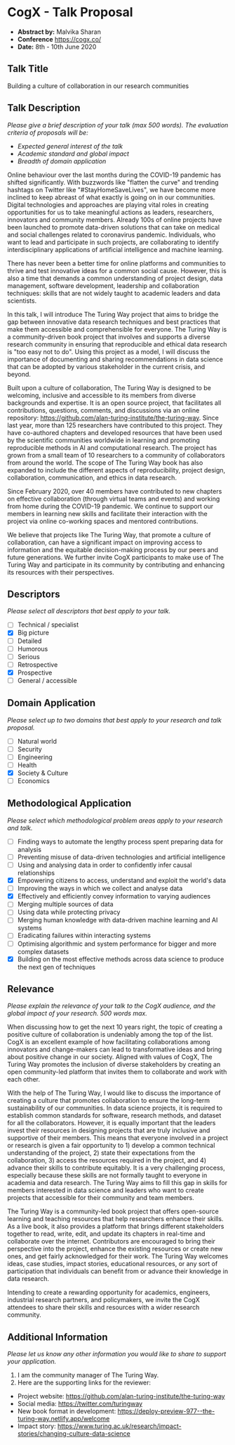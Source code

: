 # CogX - Talk Proposal

- **Abstract by:** Malvika Sharan
- **Conference** https://cogx.co/
- **Date:** 8th - 10th June 2020

## Talk Title

Building a culture of collaboration in our research communities

## Talk Description

_Please give a brief description of your talk (max 500 words)._
_The evaluation criteria of proposals will be:_

- _Expected general interest of the talk_
- _Academic standard and global impact_
- _Breadth of domain application_

Online behaviour over the last months during the COVID-19 pandemic has shifted significantly. 
With buzzwords like "flatten the curve" and trending hashtags on Twitter like "#StayHomeSaveLives", we have become more inclined to keep abreast of what exactly is going on in our communities. 
Digital technologies and approaches are playing vital roles in creating opportunities for us to take meaningful actions as leaders, researchers, innovators and community members.
Already 100s of online projects have been launched to promote data-driven solutions that can take on medical and social challenges related to coronavirus pandemic. 
Individuals, who want to lead and participate in such projects, are collaborating to identify interdisciplinary applications of artificial intelligence and machine learning.

There has never been a better time for online platforms and communities to thrive and test innovative ideas for a common social cause.
However, this is also a time that demands a common understanding of project design, data management, software development, leadership and collaboration techniques: skills that are not widely taught to academic leaders and data scientists.

In this talk, I will introduce The Turing Way project that aims to bridge the gap between innovative data research techniques and best practices that make them accessible and comprehensible for everyone.
The Turing Way is a community-driven book project that involves and supports a diverse research community in ensuring that reproducible and ethical data research is "too easy not to do".
Using this project as a model, I will discuss the importance of documenting and sharing recommendations in data science that can be adopted by various stakeholder in the current crisis, and beyond.

Built upon a culture of collaboration, The Turing Way is designed to be welcoming, inclusive and accessible to its members from diverse backgrounds and expertise. 
It is an open source project, that facilitates all contributions, questions, comments, and discussions via an online repository: https://github.com/alan-turing-institute/the-turing-way.
Since last year, more than 125 researchers have contributed to this project. 
They have co-authored chapters and developed resources that have been used by the scientific communities worldwide in learning and promoting reproducible methods in AI and computational research.
The project has grown from a small team of 10 researchers to a community of collaborators from around the world.
The scope of The Turing Way book has also expanded to include the different aspects of reproducibility, project design, collaboration, communication, and ethics in data research. 

Since February 2020, over 40 members have contributed to new chapters on effective collaboration (through virtual teams and events) and working from home during the COVID-19 pandemic. 
We continue to support our members in learning new skills and facilitate their interaction with the project via online co-working spaces and mentored contributions.

We believe that projects like The Turing Way, that promote a culture of collaboration, can have a significant impact on improving access to information and the equitable decision-making process by our peers and future generations.
We further invite CogX participants to make use of The Turing Way and participate in its community by contributing and enhancing its resources with their perspectives.

## Descriptors

_Please select all descriptors that best apply to your talk._

- [ ] Technical / specialist
- [x] Big picture
- [ ] Detailed
- [ ] Humorous
- [ ] Serious
- [ ] Retrospective
- [x] Prospective
- [ ] General / accessible

## Domain Application

_Please select up to two domains that best apply to your research and talk proposal._

- [ ] Natural world
- [ ] Security
- [ ] Engineering
- [ ] Health
- [x] Society & Culture
- [ ] Economics

## Methodological Application

_Please select which methodological problem areas apply to your research and talk._

- [ ] Finding ways to automate the lengthy process spent preparing data for analysis
- [ ] Preventing misuse of data-driven technologies and artificial intelligence
- [ ] Using and analysing data in order to confidently infer causal relationships
- [x] Empowering citizens to access, understand and exploit the world's data
- [ ] Improving the ways in which we collect and analyse data
- [x] Effectively and efficiently convey information to varying audiences
- [ ] Merging multiple sources of data
- [ ] Using data while protecting privacy
- [ ] Merging human knowledge with data-driven machine learning and AI systems
- [ ] Eradicating failures within interacting systems
- [ ] Optimising algorithmic and system performance for bigger and more complex datasets
- [x] Building on the most effective methods across data science to produce the next gen of techniques

## Relevance

_Please explain the relevance of your talk to the CogX audience, and the global impact of your research._
_500 words max._

When discussing how to get the next 10 years right, the topic of creating a positive culture of collaboration is undeniably among the top of the list.
CogX is an excellent example of how facilitating collaborations among innovators and change-makers can lead to transformative ideas and bring about positive change in our society.
Aligned with values of CogX, The Turing Way promotes the inclusion of diverse stakeholders by creating an open community-led platform that invites them to collaborate and work with each other.

With the help of The Turing Way, I would like to discuss the importance of creating a culture that promotes collaboration to ensure the long-term sustainability of our communities.
In data science projects, it is required to establish common standards for software, research methods, and dataset for all the collaborators.
However, it is equally important that the leaders invest their resources in designing projects that are truly inclusive and supportive of their members.
This means that everyone involved in a project or research is given a fair opportunity to 1) develop a common technical understanding of the project, 2) state their expectations from the collaboration, 3) access the resources required in the project, and 4) advance their skills to contribute equitably.
It is a very challenging process, especially because these skills are not formally taught to everyone in academia and data research.
The Turing Way aims to fill this gap in skills for members interested in data science and leaders who want to create projects that accessible for their community and team members.

The Turing Way is a community-led book project that offers open-source learning and teaching resources that help researchers enhance their skills.
As a live book, it also provides a platform that brings different stakeholders together to read, write, edit, and update its chapters in real-time and collaborate over the internet.
Contributors are encouraged to bring their perspective into the project, enhance the existing resources or create new ones, and get fairly acknowledged for their work.
The Turing Way welcomes ideas, case studies, impact stories, educational resources, or any sort of participation that individuals can benefit from or advance their knowledge in data research.

Intending to create a rewarding opportunity for academics, engineers, industrial research partners, and policymakers, we invite the CogX attendees to share their skills and resources with a wider research community.


## Additional Information

_Please let us know any other information you would like to share to support your application._

1) I am the community manager of The Turing Way.
2) Here are the supporting links for the reviewer:
- Project website: https://github.com/alan-turing-institute/the-turing-way
- Social media: https://twitter.com/turingway
- New book format in development: https://deploy-preview-977--the-turing-way.netlify.app/welcome
- Impact story: https://www.turing.ac.uk/research/impact-stories/changing-culture-data-science
